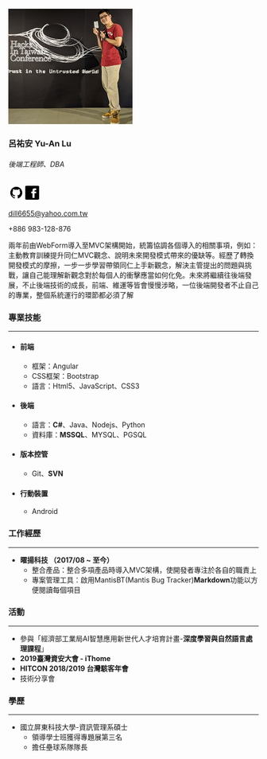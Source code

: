 ![完蛋了](/Image/YA.jpg "2019駭客年會")
<h3> 呂祐安 Yu-An Lu </h3>
<h6> 後端工程師、DBA </h6>

[![Github](/Image/github.png "Github")](https://github.com/YouAnLyu)[![FB](/Image/facebook.png "FB")](https://www.facebook.com/profile.php?id=100001874989356)

dill6655@yahoo.com.tw

+886 983-128-876

兩年前由WebForm導入至MVC架構開始，統籌協調各個導入的相關事項，例如：主動教育訓練提升同仁MVC觀念、說明未來開發模式帶來的優缺等。經歷了轉換開發模式的摩擦，一步一步學習帶領同仁上手新觀念，解決主管提出的問題與挑戰，讓自己能理解新觀念對於每個人的衝擊應當如何化免。未來將繼續往後端發展，不止後端技術的成長，前端、維運等皆會慢慢涉略，一位後端開發者不止自己的專業，整個系統運行的環節都必須了解

### 專業技能 ###
---
- #### 前端 ####
  - 框架：Angular
  - CSS框架：Bootstrap
  - 語言：Html5、JavaScript、CSS3

- #### 後端 ####
  - 語言：**C#**、Java、Nodejs、Python
  - 資料庫：**MSSQL**、MYSQL、PGSQL

- #### 版本控管 ####
  - Git、**SVN**

- #### 行動裝置 ####
  - Android

### 工作經歷 ###
---
- **曜揚科技 （2017/08 ~ 至今）**
  - 整合產品：整合多項產品時導入MVC架構，使開發者專注於各自的職責上
  - 專案管理工具：啟用MantisBT(Mantis Bug Tracker)**Markdown**功能以方便閱讀每個項目

### 活動 ###
---
- 參與「經濟部工業局AI智慧應用新世代人才培育計畫-**深度學習與自然語言處理課程**」
- **2019臺灣資安大會 - iThome**
- **HITCON 2018/2019 台灣駭客年會**
- 技術分享會

### 學歷 ###
---
- 國立屏東科技大學-資訊管理系碩士
  - 領導學士班獲得專題展第三名
  - 擔任壘球系隊隊長
